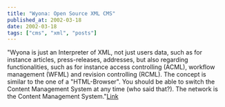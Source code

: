 ```yaml
---
title: "Wyona: Open Source XML CMS"
published_at: 2002-03-18
date: 2002-03-18
tags: ["cms", "xml", "posts"]
---
```

"Wyona is just an Interpreter of XML, not just users data, such as for instance articles, press-releases, addresses, but also regarding functionalities, such as for instance access controlling (ACML), workflow management (WFML) and revision controlling (RCML). The concept is similar to the one of a "HTML-Browser". You should be able to switch the Content Management System at any time (who said that?). The network is the Content Management System."[Link](http://www.wyona.org/)